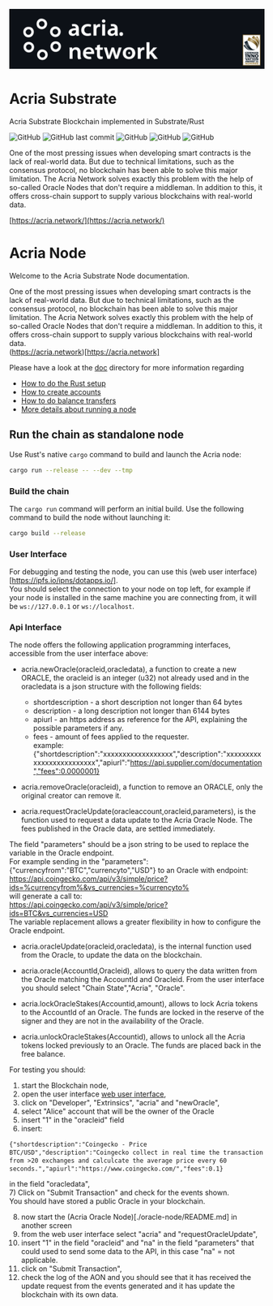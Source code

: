 ![Header](https://github.com/Acria-Network/Acria-Oracle-Node-Qt/blob/main/img/New%20Project.png)

# Acria Substrate

Acria Substrate Blockchain implemented in Substrate/Rust

![GitHub](https://img.shields.io/github/license/Acria-Network/acria-substrate)
![GitHub last commit](https://img.shields.io/github/last-commit/Acria-Network/acria-substrate)
![GitHub](https://img.shields.io/badge/Substrate-2.0.1-brightgreen)
![GitHub](https://img.shields.io/badge/OS-Linux%2FMacOS%2FWindows-brightgreen)
![GitHub](https://badgen.net/twitter/follow/acrianetwork)

One of the most pressing issues when developing smart contracts is the lack of real-world data. But due to technical limitations, such as the consensus protocol, no blockchain has been able to solve this major limitation. The Acria Network solves exactly this problem with the help of so-called Oracle Nodes that don't require a middleman. In addition to this, it offers cross-chain support to supply various blockchains with real-world data.

[https://acria.network/](https://acria.network/)

# Acria Node

Welcome to the Acria Substrate Node documentation. 

One of the most pressing issues when developing smart contracts is the lack of real-world data. But due to technical limitations, such as the consensus protocol, no blockchain has been able to solve this major limitation. The Acria Network solves exactly this problem with the help of so-called Oracle Nodes that don't require a middleman. In addition to this, it offers cross-chain support to supply various blockchains with real-world data.  
(https://acria.network)[https://acria.network]

Please have a look at the [doc](./doc) directory for more information regarding
* [How to do the Rust setup](./doc/rust-setup.md)
* [How to create accounts](./doc/create-accounts.md)
* [How to do balance transfers](./doc/balance-transfers.md)
* [More details about running a node](./doc/run-node.md)

## Run the chain as standalone node

Use Rust's native `cargo` command to build and launch the Acria node:

```sh
cargo run --release -- --dev --tmp
```
### Build the chain

The `cargo run` command will perform an initial build. Use the following command to build the node
without launching it:

```sh
cargo build --release
```

### User Interface

For debugging and testing the node, you can use this (web user interface)[https://ipfs.io/ipns/dotapps.io/].  
You should select the connection to your node on top left, for example if your node is installed in the same machine you are connecting from,
it will be `ws://127.0.0.1`   or `ws://localhost`.


### Api Interface

The node offers the following application programming interfaces, accessible from the user interface above:

 - acria.newOracle(oracleid,oracledata), a function to create a new ORACLE, the oracleid is an integer (u32) not already used and in the oracledata is a json structure with the following fields:  
    - shortdescription - a short description not longer than 64 bytes  
	- description  - a long description not longer than 6144 bytes  
    - apiurl  - an https address as reference for the API, explaining the possible parameters if any.  
    - fees - amount of fees applied to the requester.  
    example: {"shortdescription":"xxxxxxxxxxxxxxxxxx","description":"xxxxxxxxxxxxxxxxxxxxxxxxx","apiurl":"https://api.supplier.com/documentation","fees":0.0000001}  
 
 - acria.removeOracle(oracleid), a function to remove an ORACLE, only the original creator can remove it.  
 
 - acria.requestOracleUpdate(oracleaccount,oracleid,parameters), is the function used to request a data update to the Acria Oracle Node.  The fees published in the Oracle data, are settled immediately. 
 
 The field "parameters" should be a json string to be used to replace the variable in the Oracle endpoint.  
 For example sending in the "parameters":  
 {"currencyfrom":"BTC","currencyto","USD"}
 to an Oracle with endpoint: 
 https://api.coingecko.com/api/v3/simple/price?ids=%currencyfrom%&vs_currencies=%currencyto%  
 will generate a call to:  
 https://api.coingecko.com/api/v3/simple/price?ids=BTC&vs_currencies=USD  
 The variable replacement allows a greater flexibility in how to configure the Oracle endpoint.


 - acria.oracleUpdate(oracleid,oracledata), is the internal function used from the Oracle, to update the data on the blockchain.  

 - acria.oracle(AccountId,Oracleid), allows to query the data written from the Oracle matching the AccountId and Oracleid. From the user interface you should select "Chain State","Acria", "Oracle".

 - acria.lockOracleStakes(Accountid,amount), allows to lock Acria tokens to the AccountId of an Oracle. The funds are locked in the reserve of the signer and they are not in the availability of the Oracle.  

 - acria.unlockOracleStakes(Accountid), allows to unlock all the Acria tokens locked previously to an Oracle. The funds are placed back in the free balance.  


 For testing you should:  
 1) start the Blockchain node,  
 2) open the user interface [web user interface](https://ipfs.io/ipns/dotapps.io/),  
 3) click on "Developer", "Extrinsics", "acria" and "newOracle",  
 4) select "Alice" account that will be the owner of the Oracle  
 5) insert "1" in the "oracleid" field  
 6) insert: 
 ```
 {"shortdescription":"Coingecko - Price BTC/USD","description":"Coingecko collect in real time the transaction from >20 exchanges and calculcate the average price every 60 seconds.","apiurl":"https://www.coingecko.com/","fees":0.1}  
```
in the field "oracledata",  
7) Click on "Submit Transaction" and check for the events shown.  
You should have stored a public Oracle in your blockchain.

8) now start the (Acria Oracle Node)[./oracle-node/README.md] in another screen  
9) from the web user interface select "acria" and "requestOracleUpdate",  
10) insert "1" in the field "oracleid" and "na" in the field "parameters" that could used to send some data to the API, in this case "na" = not applicable.  
11) click on "Submit Transaction",  
12) check the log of the AON and you should see that it has received the update request from the events generated and it has update the blockchain with its own data.  


		


